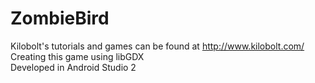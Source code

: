 # ZombieBird
Kilobolt's tutorials and games can be found at http://www.kilobolt.com/  
Creating this game using libGDX  
Developed in Android Studio 2
